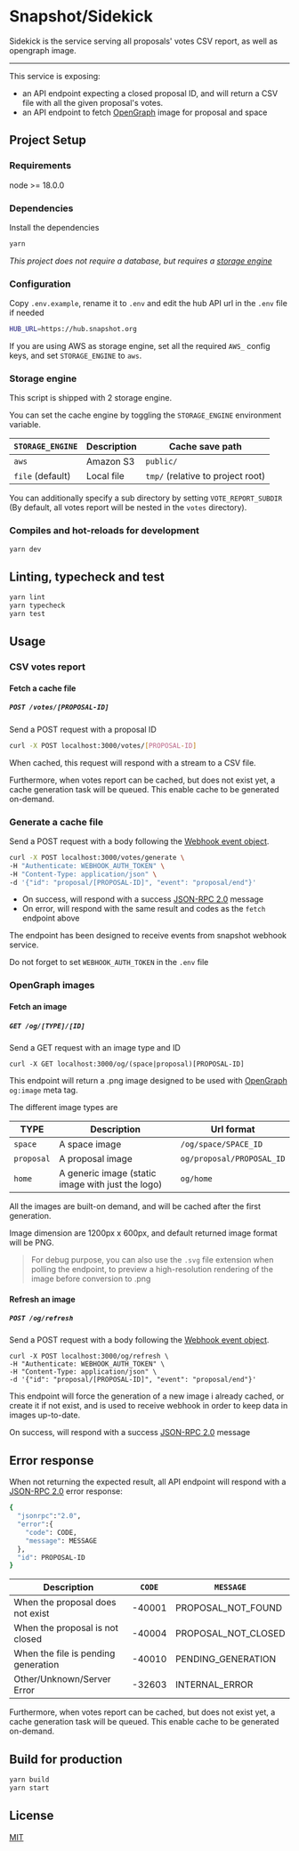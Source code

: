 # Snapshot/Sidekick

Sidekick is the service serving all proposals' votes CSV report, as well as opengraph image.

---

This service is exposing:

- an API endpoint expecting a closed proposal ID, and will
  return a CSV file with all the given proposal's votes.
- an API endpoint to fetch [OpenGraph](https://ogp.me/) image for proposal and space

## Project Setup

### Requirements

node >= 18.0.0

### Dependencies

Install the dependencies

```bash
yarn
```

_This project does not require a database, but requires a [storage engine](#storage-engine)_

### Configuration

Copy `.env.example`, rename it to `.env` and edit the hub API url in the `.env` file if needed

```bash
HUB_URL=https://hub.snapshot.org
```

If you are using AWS as storage engine, set all the required `AWS_` config keys, and set `STORAGE_ENGINE` to `aws`.

### Storage engine

This script is shipped with 2 storage engine.

You can set the cache engine by toggling the `STORAGE_ENGINE` environment variable.

| `STORAGE_ENGINE` | Description | Cache save path                   |
| ---------------- | ----------- | --------------------------------- |
| `aws`            | Amazon S3   | `public/`                         |
| `file` (default) | Local file  | `tmp/` (relative to project root) |

You can additionally specify a sub directory by setting `VOTE_REPORT_SUBDIR`
(By default, all votes report will be nested in the `votes` directory).

### Compiles and hot-reloads for development

```bash
yarn dev
```

## Linting, typecheck and test

```bash
yarn lint
yarn typecheck
yarn test
```

## Usage

### CSV votes report

#### Fetch a cache file

##### `POST /votes/[PROPOSAL-ID]`

Send a POST request with a proposal ID

```bash
curl -X POST localhost:3000/votes/[PROPOSAL-ID]
```

When cached, this request will respond with a stream to a CSV file.

Furthermore, when votes report can be cached, but does not exist yet, a cache generation task will be queued. This enable cache to be generated on-demand.

### Generate a cache file

Send a POST request with a body following the [Webhook event object](https://docs.snapshot.org/tools/webhooks).

```bash
curl -X POST localhost:3000/votes/generate \
-H "Authenticate: WEBHOOK_AUTH_TOKEN" \
-H "Content-Type: application/json" \
-d '{"id": "proposal/[PROPOSAL-ID]", "event": "proposal/end"}'
```

- On success, will respond with a success [JSON-RPC 2.0](https://www.jsonrpc.org/specification) message
- On error, will respond with the same result and codes as the `fetch` endpoint above

The endpoint has been designed to receive events from snapshot webhook service.

Do not forget to set `WEBHOOK_AUTH_TOKEN` in the `.env` file

### OpenGraph images

#### Fetch an image

##### `GET /og/[TYPE]/[ID]`

Send a GET request with an image type and ID

```
curl -X GET localhost:3000/og/(space|proposal)[PROPOSAL-ID]
```

This endpoint will return a .png image designed to be used with [OpenGraph](https://ogp.me/) `og:image` meta tag.

The different image types are

| TYPE       | Description                                       | Url format                |
| ---------- | ------------------------------------------------- | ------------------------- |
| `space`    | A space image                                     | `/og/space/SPACE_ID`      |
| `proposal` | A proposal image                                  | `og/proposal/PROPOSAL_ID` |
| `home`     | A generic image (static image with just the logo) | `og/home`                 |

All the images are built-on demand, and will be cached after the first generation.

Image dimension are 1200px x 600px, and default returned image format will be PNG.

> For debug purpose, you can also use the `.svg` file extension when polling the endpoint, to preview a high-resolution rendering of the image before conversion to .png

#### Refresh an image

##### `POST /og/refresh`

Send a POST request with a body following the [Webhook event object](https://docs.snapshot.org/tools/webhooks).

```
curl -X POST localhost:3000/og/refresh \
-H "Authenticate: WEBHOOK_AUTH_TOKEN" \
-H "Content-Type: application/json" \
-d '{"id": "proposal/[PROPOSAL-ID]", "event": "proposal/end"}'
```

This endpoint will force the generation of a new image i already cached, or create it if not exist, and is used to receive webhook in order to keep data in images up-to-date.

On success, will respond with a success [JSON-RPC 2.0](https://www.jsonrpc.org/specification) message

## Error response

When not returning the expected result, all API endpoint will respond with a [JSON-RPC 2.0](https://www.jsonrpc.org/specification) error response:

```bash
{
  "jsonrpc":"2.0",
  "error":{
    "code": CODE,
    "message": MESSAGE
  },
  "id": PROPOSAL-ID
}
```

| Description                         | `CODE` | `MESSAGE`           |
| ----------------------------------- | ------ | ------------------- |
| When the proposal does not exist    | -40001 | PROPOSAL_NOT_FOUND  |
| When the proposal is not closed     | -40004 | PROPOSAL_NOT_CLOSED |
| When the file is pending generation | -40010 | PENDING_GENERATION  |
| Other/Unknown/Server Error          | -32603 | INTERNAL_ERROR      |

Furthermore, when votes report can be cached, but does not exist yet, a cache generation task will be queued. This enable cache to be generated on-demand.

## Build for production

```bash
yarn build
yarn start
```

## License

[MIT](https://github.com/snapshot-labs/snapshot-sidekick/blob/main/LICENCE)
